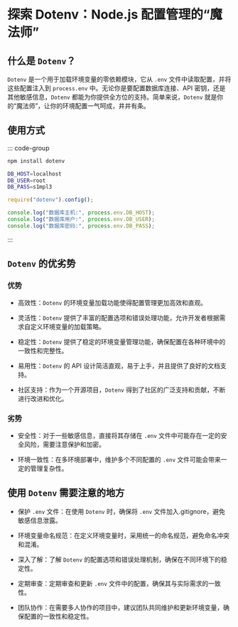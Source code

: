 # 探索 Dotenv：Node.js 配置管理的“魔法师”

<article-info/>

<link-tag :linkList="[{ linkType: 'git', linkText:'Dotenv',linkUrl:'https://github.com/motdotla/dotenv?tab=readme-ov-file#dotenv-'}]" />

## 什么是 `Dotenv`？

`Dotenv` 是一个用于加载环境变量的零依赖模块，它从 `.env` 文件中读取配置，并将这些配置注入到 `process.env` 中。无论你是要配置数据库连接、API 密钥，还是其他敏感信息，`Dotenv` 都能为你提供全方位的支持。简单来说，`Dotenv` 就是你的“魔法师”，让你的环境配置一气呵成，井井有条。

## 使用方式

::: code-group

```bash [npm 安装]
npm install dotenv
```

```bash [.env文件]
DB_HOST=localhost
DB_USER=root
DB_PASS=s1mpl3
```

```js [NodeJs 使用]
require("dotenv").config();

console.log("数据库主机:", process.env.DB_HOST);
console.log("数据库用户:", process.env.DB_USER);
console.log("数据库密码:", process.env.DB_PASS);
```

:::

## `Dotenv` 的优劣势

### 优势

- <imp-text-danger>高效性</imp-text-danger>：`Dotenv` 的环境变量加载功能使得配置管理更加高效和直观。

- <imp-text-danger>灵活性</imp-text-danger>：`Dotenv` 提供了丰富的配置选项和错误处理功能，允许开发者根据需求自定义环境变量的加载策略。

- <imp-text-danger>稳定性</imp-text-danger>：`Dotenv` 提供了稳定的环境变量管理功能，确保配置在各种环境中的一致性和完整性。

- <imp-text-danger>易用性</imp-text-danger>：`Dotenv` 的 API 设计简洁直观，易于上手，并且提供了良好的文档支持。

- <imp-text-danger>社区支持</imp-text-danger>：作为一个开源项目，`Dotenv` 得到了社区的广泛支持和贡献，不断进行改进和优化。

### 劣势

- <imp-text-danger>安全性</imp-text-danger>：对于一些敏感信息，直接将其存储在 `.env` 文件中可能存在一定的安全风险，需要注意保护和加密。

- <imp-text-danger>环境一致性</imp-text-danger>：在多环境部署中，维护多个不同配置的 `.env` 文件可能会带来一定的管理复杂性。

## 使用 `Dotenv` 需要注意的地方

- <imp-text-danger>保护 `.env` 文件</imp-text-danger>：在使用 `Dotenv` 时，确保将 `.env` 文件加入.gitignore，避免敏感信息泄露。

- <imp-text-danger>环境变量命名规范</imp-text-danger>：在定义环境变量时，采用统一的命名规范，避免命名冲突和混淆。

- <imp-text-danger>深入了解</imp-text-danger>：了解 `Dotenv` 的配置选项和错误处理机制，确保在不同环境下的稳定性。

- <imp-text-danger>定期审查</imp-text-danger>：定期审查和更新 `.env` 文件中的配置，确保其与实际需求的一致性。

- <imp-text-danger>团队协作</imp-text-danger>：在需要多人协作的项目中，建议团队共同维护和更新环境变量，确保配置的一致性和稳定性。
